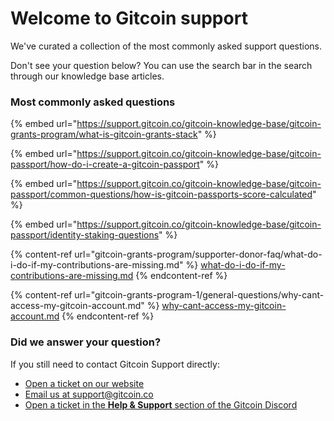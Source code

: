 # Welcome to Gitcoin support

We've curated a collection of the most commonly asked support questions.

Don't see your question below? You can use the search bar in the search through our knowledge base articles.

### Most commonly asked questions

{% embed url="https://support.gitcoin.co/gitcoin-knowledge-base/gitcoin-grants-program/what-is-gitcoin-grants-stack" %}

{% embed url="https://support.gitcoin.co/gitcoin-knowledge-base/gitcoin-passport/how-do-i-create-a-gitcoin-passport" %}

{% embed url="https://support.gitcoin.co/gitcoin-knowledge-base/gitcoin-passport/common-questions/how-is-gitcoin-passports-score-calculated" %}

{% embed url="https://support.gitcoin.co/gitcoin-knowledge-base/gitcoin-passport/identity-staking-questions" %}

{% content-ref url="gitcoin-grants-program/supporter-donor-faq/what-do-i-do-if-my-contributions-are-missing.md" %}
[what-do-i-do-if-my-contributions-are-missing.md](gitcoin-grants-program/supporter-donor-faq/what-do-i-do-if-my-contributions-are-missing.md)
{% endcontent-ref %}

{% content-ref url="gitcoin-grants-program-1/general-questions/why-cant-access-my-gitcoin-account.md" %}
[why-cant-access-my-gitcoin-account.md](gitcoin-grants-program-1/general-questions/why-cant-access-my-gitcoin-account.md)
{% endcontent-ref %}

### Did we answer your question?

If you still need to contact Gitcoin Support directly:

* [Open a ticket on our website](https://gitcoin-co-4bfca36f4f475fdd3c1a097668d6.webflow.io/)
* [Email us at support@gitcoin.co](mailto:support@gitcoin.co)&#x20;
* [Open a ticket in the **Help & Support** section of the Gitcoin Discord](https://discord.com/channels/562828676480237578/1037424181018628286)
